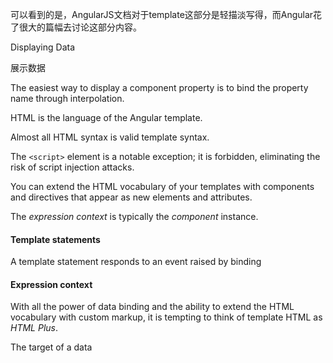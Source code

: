可以看到的是，AngularJS文档对于template这部分是轻描淡写得，而Angular花了很大的篇幅去讨论这部分内容。

Displaying Data

展示数据

The easiest way to display a component property is to bind the property name through interpolation.

HTML is the language of the Angular template.

Almost all HTML syntax is valid template syntax.

The `<script>` element is a notable exception; it is forbidden, eliminating the risk of script injection attacks.

You can extend the HTML vocabulary of your templates with components and directives that appear as new elements and attributes.

The *expression context* is typically the *component* instance.

#### Template statements

A template statement responds to an event raised by binding

#### Expression context

With all the power of data binding and the ability to extend the HTML vocabulary with custom markup, it is tempting to think of template HTML as *HTML Plus*.

The target of a data 